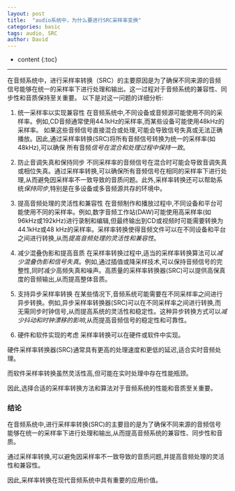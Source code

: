 ```yaml
---
layout: post
title:  "audio系统中，为什么要进行SRC采样率变换"
categories: basic
tags: audio, SRC
author: David
---
```


* content
{:toc}

---

在音频系统中，进行采样率转换（SRC）的主要原因是为了确保不同来源的音频信号能够在统一的采样率下进行处理和输出。这一过程对于音频系统的兼容性、同步性和音质保持至关重要。
以下是对这一问题的详细分析:

1. 统一采样率以实现兼容性
在音频系统中,不同设备或音频源可能使用不同的采样率。例如,CD音频通常使用44.1kHz的采样率,而某些设备可能使用48kHz的采样率。
如果这些音频信号直接混合或处理,可能会导致信号失真或无法正确播放。因此,通过采样率转换(SRC)将所有音频信号转换为统一的采样率(如48kHz),可以确保
所有音频*信号在混合和处理过程中保持一致*。

2. 防止音调失真和保持同步
不同采样率的音频信号在混合时可能会导致音调失真或相位失真。通过采样率转换,可以确保所有音频信号在相同的采样率下进行处理,从而避免因采样率不一致导致的音质问题。此外,采样率转换还可以帮助系统*保持同步*,特别是在多设备或多音频源共存的环境中。

3. 提高音频处理的灵活性和兼容性
在音频制作和播放过程中,不同设备和平台可能使用不同的采样率。例如,数字音频工作站(DAW)可能使用高采样率(如96kHz或192kHz)进行录制和编辑,但最终输出到CD或视频时可能需要转换为44.1kHz或48 kHz的采样率。采样率转换使得音频文件可以在不同设备和平台之间进行转换,从而*提高音频处理的灵活性和兼容性*。

4. 减少混叠伪影和提高音质
在采样率转换过程中,适当的采样率转换算法可以*减少混叠伪影和信号失真*。例如,通过插值或降采样技术,可以保持音频信号的完整性,同时减少高频失真和噪声。高质量的采样率转换器(SRC)可以提供高保真度的音频输出,从而提高整体音质。

5. 支持异步采样率转换
在某些情况下,音频系统可能需要在不同采样率之间进行异步转换。例如,异步采样率转换器(SRC)可以在不同采样率之间进行转换,而无需同步时钟信号,从而提高系统的灵活性和稳定性。这种异步转换方式可以*减少抖动和时钟漂移的影响*,从而提高音频信号的稳定性和可靠性。

6. 硬件和软件实现的考虑
采样率转换可以在硬件或软件中实现。

硬件采样率转换器(SRC)通常具有更高的处理速度和更低的延迟,适合实时音频处理。

而软件采样率转换虽然灵活性高,但可能在实时处理中存在性能瓶颈。

因此,选择合适的采样率转换方法和算法对于音频系统的性能和音质至关重要。

### 结论 ###

在音频系统中,进行采样率转换(SRC)的主要目的是为了确保不同来源的音频信号能够在统一的采样率下进行处理和输出,从而提高音频系统的兼容性、同步性和音质。

通过采样率转换,可以避免因采样率不一致导致的音质问题,并提高音频处理的灵活性和兼容性。

因此,采样率转换在现代音频系统中具有重要的应用价值。
